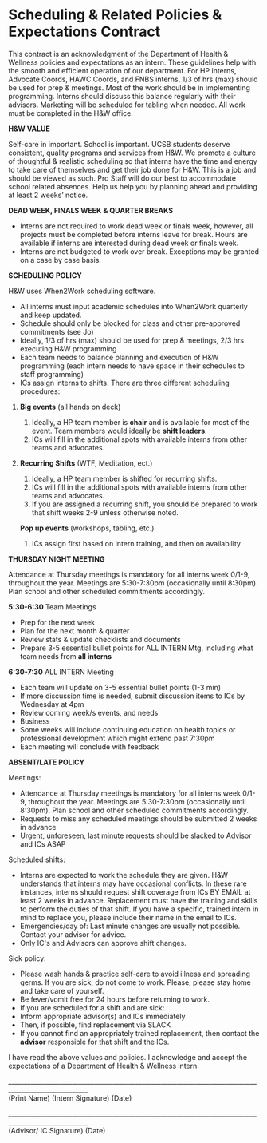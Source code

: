 # Scheduling & Related Policies & Expectations Contract

This contract is an acknowledgment of the Department of Health & Wellness policies and expectations as an intern. These guidelines help with the smooth and efficient operation of our department. For HP interns, Advocate Coords, HAWC Coords, and FNBS interns, 1/3 of hrs \(max\) should be used for prep & meetings. Most of the work should be in implementing programming. Interns should discuss this balance regularly with their advisors. Marketing will be scheduled for tabling when needed.  All work must be completed in the H&W office.

**H&W VALUE**

Self-care in important. School is important. UCSB students deserve consistent, quality programs and services from H&W. We promote a culture of thoughtful & realistic scheduling so that interns have the time and energy to take care of themselves and get their job done for H&W. This is a job and should be viewed as such. Pro Staff will do our best to accommodate school related absences. Help us help you by planning ahead and providing at least 2 weeks’ notice.

**DEAD WEEK, FINALS WEEK & QUARTER BREAKS**

* Interns are not required to work dead week or finals week, however, all projects must be completed before interns leave for break. Hours are available if interns are interested during dead week or finals week.
* Interns are not budgeted to work over break. Exceptions may be granted on a case by case basis. 

**SCHEDULING POLICY**

H&W uses When2Work scheduling software.

* All interns must input academic schedules into When2Work quarterly and keep updated.
* Schedule should only be blocked for class and other pre-approved commitments \(see Jo\)
* Ideally, 1/3 of hrs \(max\) should be used for prep & meetings, 2/3 hrs executing H&W programming
* Each team needs to balance planning and execution of H&W programming \(each intern needs to have space in their schedules to staff programming\)
* ICs assign interns to shifts. There are three different scheduling procedures:

1. **Big events** \(all hands on deck\)
   1. Ideally, a HP team member is **chair** and is available for most of the event. Team members would ideally be **shift leaders**.
   2. ICs will fill in the additional spots with available interns from other teams and advocates.
2. **Recurring Shifts** \(WTF, Meditation, ect.\)

   1. Ideally, a HP team member is shifted for recurring shifts.
   2. ICs will fill in the additional spots with available interns from other teams and advocates.
   3. If you are assigned a recurring shift, you should be prepared to work that shift weeks 2-9 unless otherwise noted.

   **Pop up events** \(workshops, tabling, etc.\)

   1. ICs assign first based on intern training, and then on availability.

**THURSDAY NIGHT MEETING**

Attendance at Thursday meetings is mandatory for all interns week  0/1-9, throughout the year. Meetings are 5:30-7:30pm \(occasionally until 8:30pm\). Plan school and other scheduled commitments accordingly.

**5:30-6:30** Team Meetings

* Prep for the next week
* Plan for the next month & quarter
* Review stats & update checklists and documents
* Prepare 3-5 essential bullet points for ALL INTERN Mtg, including what team needs from **all interns**

**6:30-7:30** ALL INTERN Meeting

* Each team will update on 3-5 essential bullet points \(1-3 min\)
* If more discussion time is needed, submit discussion items to ICs by Wednesday at 4pm
* Review coming week/s events, and needs
* Business
* Some weeks will include continuing education on health topics or professional development which might extend past 7:30pm
* Each meeting will conclude with feedback

**ABSENT/LATE POLICY**

Meetings:

* Attendance at Thursday meetings is mandatory for all interns week  0/1-9, throughout the year. Meetings are 5:30-7:30pm \(occasionally until 8:30pm\). Plan school and other scheduled commitments accordingly.
* Requests to miss any scheduled meetings should be submitted 2 weeks in advance
* Urgent, unforeseen, last minute requests should be slacked to Advisor and ICs ASAP

Scheduled shifts:

* Interns are expected to work the schedule they are given. H&W understands that interns may have occasional conflicts. In these rare instances, interns should request shift coverage from ICs BY EMAIL at least 2 weeks in advance. Replacement must have the training and skills to perform the duties of that shift.  If you have a specific, trained intern in mind to replace you, please include their name in the email to ICs.
* Emergencies/day of: Last minute changes are usually not possible. Contact your advisor for advice.
* Only IC's and Advisors can approve shift changes.

Sick policy:

* Please wash hands & practice self-care to avoid illness and spreading germs. If you are sick, do not come to work. Please, please stay home and take care of yourself.
* Be fever/vomit free for 24 hours before returning to work.
* If you are scheduled for a shift and are sick:
* Inform appropriate advisor\(s\) and ICs immediately
* Then, if possible, find replacement via SLACK
* If you cannot find an appropriately trained replacement, then contact the **advisor** responsible for that shift and the ICs.

I have read the above values and policies. I acknowledge and accept the expectations of a Department of Health & Wellness intern.

\_\_\_\_\_\_\_\_\_\_\_\_\_\_\_\_\_\_\_\_\_\_\_\_\_\_\_\_\_\_\_\_\_\_\_\_\_\_\_\_\_\_\_\_\_\_\_\_\_\_\_\_\_\_\_\_\_\_\_\_\_\_\_\_\_\_\_\_\_\_\_\_\_\_\_\_\_\_\_\_\_\_\_\_\_\_\_\_\_\_\_\_\_\_\_\_\_\_\_\_\_\_\_  
\(Print Name\)                                                    \(Intern Signature\)                                                 \(Date\)

\_\_\_\_\_\_\_\_\_\_\_\_\_\_\_\_\_\_\_\_\_\_\_\_\_\_\_\_\_\_\_\_\_\_\_\_\_\_\_\_\_\_\_\_\_\_\_\_\_\_\_\_\_\_\_\_\_\_\_\_\_\_\_\_\_\_\_\_\_\_\_\_\_\_\_\_\_\_\_\_\_\_\_\_\_\_\_\_\_\_\_\_\_\_\_\_\_\_\_\_\_\_\_  
\(Advisor/ IC Signature\)                                                                                                                    \(Date\)

